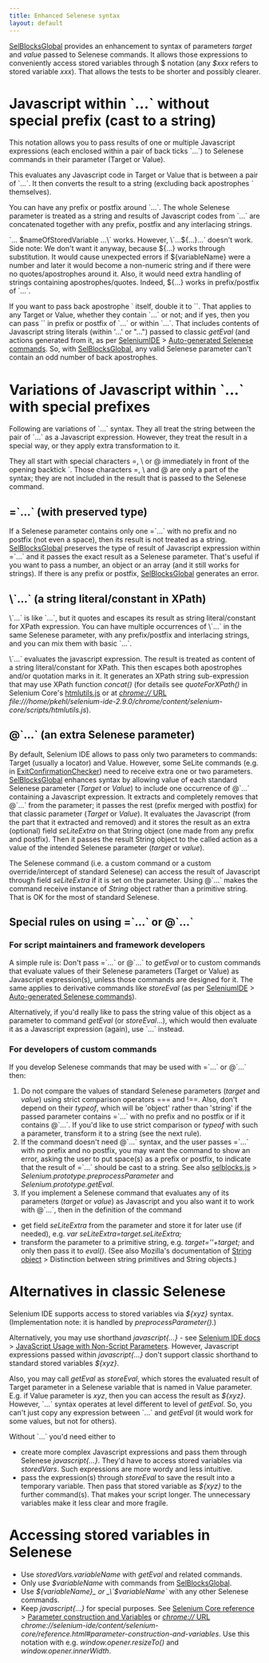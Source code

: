 ```yaml
---
title: Enhanced Selenese syntax
layout: default
---
```

[SelBlocksGlobal](SelBlocksGlobal) provides an enhancement to syntax of parameters _target_ and _value_ passed to Selenese commands. It allows those expressions to conveniently access stored variables through $ notation (any _$xxx_ refers to stored variable _xxx_). That allows the tests to be shorter and possibly clearer.

# Javascript within \`...\` without special prefix (cast to a string) #
This notation allows you to pass results of one or multiple Javascript expressions (each enclosed within a pair of back ticks \`...\`) to Selenese commands in their parameter (Target or Value).

This evaluates any Javascript code in Target or Value that is between a pair of \`...\`. It then converts the result to a string (excluding back apostrophes \` themselves).

You can have any prefix or postfix around \`...\`. The whole Selenese parameter is treated as a string and results of Javascript codes from \`...\` are concatenated together with any prefix, postfix and any interlacing strings.

\`... $nameOfStoredVariable ...\` works. However, \`...${...}...\` doesn't work. Side note: We don't want it anyway, because ${...} works through substitution. It would cause unexpected errors if ${variableName} were a number and later it would become a non-numeric string and if there were no quotes/apostrophes around it. Also, it would need extra handling of strings containing apostrophes/quotes. Indeed, ${...} works in prefix/postfix of \`...\`.

If you want to pass back apostrophe \` itself, double it to \`\`. That applies to any Target or Value, whether they contain \`...\` or not; and if yes, then you can pass \`\` in prefix or postfix of \`...\` or within \`...\`. That includes contents of Javascript string literals (within '...' or "...") passed to classic _getEval_ (and actions generated from it, as per [SeleniumIDE](SeleniumIDE) > [Auto-generated Selenese commands](SeleniumIDE#auto-generated-selenese-commands). So, with [SelBlocksGlobal](SelBlocksGlobal), any valid Selenese parameter can't contain an odd number of back apostrophes.

# Variations of Javascript within \`...\` with special prefixes
Following are variations of \`...\` syntax. They all treat the string between the pair of \`...\` as a Javascript expression. However, they treat the result in a special way, or they apply extra transformation to it.

They all start with special characters =, \ or @ immediately in front of the opening backtick \`. Those characters =, \ and @ are only a part of the syntax; they are not included in the result that is passed to the Selenese command.

## =\`...\` (with preserved type)
If a Selenese parameter contains only one =\`...\` with no prefix and no postfix (not even a space), then its result is not treated as a string. [SelBlocksGlobal](SelBlocksGlobal) preserves the type of result of Javascript expression within =\`...\` and it passes the exact result as a Selenese parameter. That's useful if you want to pass a number, an object or an array (and it still works for strings). If there is any prefix or postfix, [SelBlocksGlobal](SelBlocksGlobal) generates an error.

## \\\`...\` (a string literal/constant in XPath)
\\\`...\` is like \`...\`, but it quotes and escapes its result as string literal/constant for XPath expression. You can have multiple occurrences of \\\`...\` in the same Selenese parameter, with any prefix/postfix and interlacing strings, and you can mix them with basic \`...\`.

\\\`...\` evaluates the javascript expression. The result is treated as content of a string literal/constant for XPath. This then escapes both apostrophes and/or quotation marks in it. It generates an XPath string sub-expression that may use XPath function _concat()_ (for details see _quoteForXPath()_ in Selenium Core's [htmlutils.js](https://github.com/SeleniumHQ/selenium/blob/master/javascript/selenium-core/scripts/htmlutils.js) or at [_chrome://_ URL](AboutDocumentation#firefox-chrome-urls-for-documentation-and-gui) _file:///home/pkehl/selenium-ide-2.9.0/chrome/content/selenium-core/scripts/htmlutils.js_).

## @\`...\` (an extra Selenese parameter)
By default, Selenium IDE allows to pass only two parameters to commands: Target (usually a locator) and Value. However, some SeLite commands (e.g. in [ExitConfirmationChecker](ExitConfirmationChecker)) need to receive extra one or two parameters. [SelBlocksGlobal](SelBlocksGlobal) enhances syntax by allowing value of each standard Selenese parameter (_Target_ or _Value_) to include one occurrence of @\`...\` containing a Javascript expression. It extracts and completely removes that @\`...\` from the parameter; it passes the rest (prefix merged with postfix) for that classic parameter (_Target_ or _Value_). It evaluates the Javascript (from the part that it extracted and removed) and it stores the result as an extra (optional) field _seLiteExtra_ on that String object (one made from any prefix and postfix).
Then it passes the result String object to the called action as a value of the intended Selenese parameter (_target_ or _value_).

The Selenese command (i.e. a custom command or a custom override/intercept of standard Selenese) can access the result of Javascript through field _seLiteExtra_ if it is set on the parameter. Using @\`...\` makes the command receive instance of _String_ object rather than a primitive string. That is OK for the most of standard Selenese.

## Special rules on using =\`...\` or @\`...\`

### For script maintainers and framework developers
A simple rule is: Don't pass =\`...\` or @\`...\` to _getEval_ or to custom commands that evaluate values of their Selenese parameters (Target or Value) as Javascript expression(s), unless those commands are designed for it. The same applies to derivative commands like _storeEval_ (as per  [SeleniumIDE](SeleniumIDE) > [Auto-generated Selenese commands](SeleniumIDE#auto-generated-selenese-commands)).

Alternatively, if you'd really like to pass the string value of this object as a parameter to command _getEval_ (or _storeEval_...), which would then evaluate it as a Javascript expression (again), use \`...\` instead.

### For developers of custom commands
If you develop Selenese commands that may be used with =\`...\` or @\`...\` then:

1. Do not compare the values of standard Selenese parameters (_target_ and _value_) using strict comparison operators === and !==. Also, don't depend on their _typeof_, which will be 'object' rather than 'string' if the passed parameter contains =\`...\` with no prefix and no postfix or if it contains @\`...\`. If you'd like to use strict comparison or _typeof_ with such a parameter, transform it to a string (see the next rule).
2. If the command doesn't need @\`...\` syntax, and the user passes =\`...\` with no prefix and no postfix, you may want the command to show an error, asking the user to put space(s) as a prefix or postfix, to indicate that the result of =\`...\` should be cast to a string. See also [selblocks.js](https://code.google.com/p/selite/source/browse/src/chrome/content/extensions/selblocks.js?repo=sel-blocks-global) > _Selenium.prototype.preprocessParameter_ and _Selenium.prototype.getEval_.
3. If you implement a Selenese command that evaluates any of its parameters (_target_ or _value_) as Javascript and you also want it to work with @\`...\`, then in the definition of the command
  * get field _seLiteExtra_ from the parameter and store it for later use (if needed), e.g. <i>var seLiteExtra=target.seLiteExtra;</i>
  * transform the parameter to a primitive string, e.g. <i>target=''+target;</i> and only then pass it to _eval()_.
(See also Mozilla's documentation of [String object](https://developer.mozilla.org/en-US/docs/Web/JavaScript/Reference/Global_Objects/String) > Distinction between string primitives and String objects.)

# Alternatives in classic Selenese
Selenium IDE supports access to stored variables via _${xyz}_ syntax. (Implementation note: it is handled by _preprocessParameter()_.)

Alternatively, you may use shorthand _javascript{...}_ - see [Selenium IDE docs](http://docs.seleniumhq.org/docs/02_selenium_ide.jsp) > [JavaScript Usage with Non-Script Parameters](http://docs.seleniumhq.org/docs/02_selenium_ide.jsp#javascript-usage-with-non-script-parameters). However, Javascript expressions passed within _javascript{...}_ don't support classic shorthand to standard stored variables _${xyz}_.

Also, you may call _getEval_ as _storeEval_, which stores the evaluated result of Target parameter in a Selenese variable that is named in Value parameter. E.g. if Value parameter is _xyz_, then you can access the result as _${xyz}_. However, \`...\` syntax operates at level different to level of _getEval_. So, you can't just copy any expression between \`...\` and _getEval_ (it would work for some values, but not for others).

Without \`...\` you'd need either to
  * create more complex Javascript expressions and pass them through Selenese _javascript{...}_. They'd have to access stored variables via _storedVars_. Such expressions are more wordy and less intuitive.
  * pass the expression(s) through _storeEval_ to save the result into a temporary variable. Then pass that stored variable as _${xyz}_ to the further command(s). That makes your script longer. The unnecessary variables make it less clear and more fragile.

# Accessing stored variables in Selenese
 * Use _storedVars.variableName_ with _getEval_ and related commands.
 * Only use _$variableName_ with commands from [SelBlocksGlobal](SelBlocksGlobal).
 * Use _${variableName}_ or _\`$variableName\`_ with any other Selenese commands.
 * Keep _javascript{...}_ for special purposes. See [Selenium Core reference](http://release.seleniumhq.org/selenium-core/1.0.1/reference.html) > [Parameter construction and Variables](http://release.seleniumhq.org/selenium-core/1.0.1/reference.html#parameter-construction-and-variables) or [_chrome://_ URL](AboutDocumentation#firefox-chrome-urls-for-documentation-and-gui) _chrome://selenium-ide/content/selenium-core/reference.html#parameter-construction-and-variables_. Use this notation with e.g. _window.opener.resizeTo()_ and _window.opener.innerWidth_.
